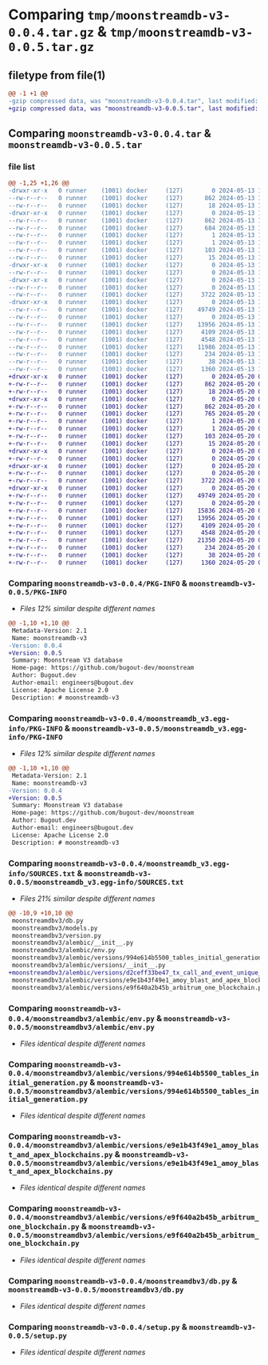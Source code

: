 # Comparing `tmp/moonstreamdb-v3-0.0.4.tar.gz` & `tmp/moonstreamdb-v3-0.0.5.tar.gz`

## filetype from file(1)

```diff
@@ -1 +1 @@
-gzip compressed data, was "moonstreamdb-v3-0.0.4.tar", last modified: Mon May 13 12:33:34 2024, max compression
+gzip compressed data, was "moonstreamdb-v3-0.0.5.tar", last modified: Mon May 20 09:29:07 2024, max compression
```

## Comparing `moonstreamdb-v3-0.0.4.tar` & `moonstreamdb-v3-0.0.5.tar`

### file list

```diff
@@ -1,25 +1,26 @@
-drwxr-xr-x   0 runner    (1001) docker     (127)        0 2024-05-13 12:33:34.527914 moonstreamdb-v3-0.0.4/
--rw-r--r--   0 runner    (1001) docker     (127)      862 2024-05-13 12:33:34.527914 moonstreamdb-v3-0.0.4/PKG-INFO
--rw-r--r--   0 runner    (1001) docker     (127)       18 2024-05-13 12:33:20.000000 moonstreamdb-v3-0.0.4/README.md
-drwxr-xr-x   0 runner    (1001) docker     (127)        0 2024-05-13 12:33:34.527914 moonstreamdb-v3-0.0.4/moonstreamdb_v3.egg-info/
--rw-r--r--   0 runner    (1001) docker     (127)      862 2024-05-13 12:33:34.000000 moonstreamdb-v3-0.0.4/moonstreamdb_v3.egg-info/PKG-INFO
--rw-r--r--   0 runner    (1001) docker     (127)      684 2024-05-13 12:33:34.000000 moonstreamdb-v3-0.0.4/moonstreamdb_v3.egg-info/SOURCES.txt
--rw-r--r--   0 runner    (1001) docker     (127)        1 2024-05-13 12:33:34.000000 moonstreamdb-v3-0.0.4/moonstreamdb_v3.egg-info/dependency_links.txt
--rw-r--r--   0 runner    (1001) docker     (127)        1 2024-05-13 12:33:24.000000 moonstreamdb-v3-0.0.4/moonstreamdb_v3.egg-info/not-zip-safe
--rw-r--r--   0 runner    (1001) docker     (127)      103 2024-05-13 12:33:34.000000 moonstreamdb-v3-0.0.4/moonstreamdb_v3.egg-info/requires.txt
--rw-r--r--   0 runner    (1001) docker     (127)       15 2024-05-13 12:33:34.000000 moonstreamdb-v3-0.0.4/moonstreamdb_v3.egg-info/top_level.txt
-drwxr-xr-x   0 runner    (1001) docker     (127)        0 2024-05-13 12:33:34.527914 moonstreamdb-v3-0.0.4/moonstreamdbv3/
--rw-r--r--   0 runner    (1001) docker     (127)        0 2024-05-13 12:33:20.000000 moonstreamdb-v3-0.0.4/moonstreamdbv3/__init__.py
-drwxr-xr-x   0 runner    (1001) docker     (127)        0 2024-05-13 12:33:34.527914 moonstreamdb-v3-0.0.4/moonstreamdbv3/alembic/
--rw-r--r--   0 runner    (1001) docker     (127)        0 2024-05-13 12:33:20.000000 moonstreamdb-v3-0.0.4/moonstreamdbv3/alembic/__init__.py
--rw-r--r--   0 runner    (1001) docker     (127)     3722 2024-05-13 12:33:20.000000 moonstreamdb-v3-0.0.4/moonstreamdbv3/alembic/env.py
-drwxr-xr-x   0 runner    (1001) docker     (127)        0 2024-05-13 12:33:34.527914 moonstreamdb-v3-0.0.4/moonstreamdbv3/alembic/versions/
--rw-r--r--   0 runner    (1001) docker     (127)    49749 2024-05-13 12:33:20.000000 moonstreamdb-v3-0.0.4/moonstreamdbv3/alembic/versions/994e614b5500_tables_initial_generation.py
--rw-r--r--   0 runner    (1001) docker     (127)        0 2024-05-13 12:33:20.000000 moonstreamdb-v3-0.0.4/moonstreamdbv3/alembic/versions/__init__.py
--rw-r--r--   0 runner    (1001) docker     (127)    13956 2024-05-13 12:33:20.000000 moonstreamdb-v3-0.0.4/moonstreamdbv3/alembic/versions/e9e1b43f49e1_amoy_blast_and_apex_blockchains.py
--rw-r--r--   0 runner    (1001) docker     (127)     4109 2024-05-13 12:33:20.000000 moonstreamdb-v3-0.0.4/moonstreamdbv3/alembic/versions/e9f640a2b45b_arbitrum_one_blockchain.py
--rw-r--r--   0 runner    (1001) docker     (127)     4548 2024-05-13 12:33:20.000000 moonstreamdb-v3-0.0.4/moonstreamdbv3/db.py
--rw-r--r--   0 runner    (1001) docker     (127)    11986 2024-05-13 12:33:20.000000 moonstreamdb-v3-0.0.4/moonstreamdbv3/models.py
--rw-r--r--   0 runner    (1001) docker     (127)      234 2024-05-13 12:33:20.000000 moonstreamdb-v3-0.0.4/moonstreamdbv3/version.py
--rw-r--r--   0 runner    (1001) docker     (127)       38 2024-05-13 12:33:34.527914 moonstreamdb-v3-0.0.4/setup.cfg
--rw-r--r--   0 runner    (1001) docker     (127)     1360 2024-05-13 12:33:20.000000 moonstreamdb-v3-0.0.4/setup.py
+drwxr-xr-x   0 runner    (1001) docker     (127)        0 2024-05-20 09:29:07.965203 moonstreamdb-v3-0.0.5/
+-rw-r--r--   0 runner    (1001) docker     (127)      862 2024-05-20 09:29:07.965203 moonstreamdb-v3-0.0.5/PKG-INFO
+-rw-r--r--   0 runner    (1001) docker     (127)       18 2024-05-20 09:28:56.000000 moonstreamdb-v3-0.0.5/README.md
+drwxr-xr-x   0 runner    (1001) docker     (127)        0 2024-05-20 09:29:07.965203 moonstreamdb-v3-0.0.5/moonstreamdb_v3.egg-info/
+-rw-r--r--   0 runner    (1001) docker     (127)      862 2024-05-20 09:29:07.000000 moonstreamdb-v3-0.0.5/moonstreamdb_v3.egg-info/PKG-INFO
+-rw-r--r--   0 runner    (1001) docker     (127)      765 2024-05-20 09:29:07.000000 moonstreamdb-v3-0.0.5/moonstreamdb_v3.egg-info/SOURCES.txt
+-rw-r--r--   0 runner    (1001) docker     (127)        1 2024-05-20 09:29:07.000000 moonstreamdb-v3-0.0.5/moonstreamdb_v3.egg-info/dependency_links.txt
+-rw-r--r--   0 runner    (1001) docker     (127)        1 2024-05-20 09:29:00.000000 moonstreamdb-v3-0.0.5/moonstreamdb_v3.egg-info/not-zip-safe
+-rw-r--r--   0 runner    (1001) docker     (127)      103 2024-05-20 09:29:07.000000 moonstreamdb-v3-0.0.5/moonstreamdb_v3.egg-info/requires.txt
+-rw-r--r--   0 runner    (1001) docker     (127)       15 2024-05-20 09:29:07.000000 moonstreamdb-v3-0.0.5/moonstreamdb_v3.egg-info/top_level.txt
+drwxr-xr-x   0 runner    (1001) docker     (127)        0 2024-05-20 09:29:07.965203 moonstreamdb-v3-0.0.5/moonstreamdbv3/
+-rw-r--r--   0 runner    (1001) docker     (127)        0 2024-05-20 09:28:56.000000 moonstreamdb-v3-0.0.5/moonstreamdbv3/__init__.py
+drwxr-xr-x   0 runner    (1001) docker     (127)        0 2024-05-20 09:29:07.965203 moonstreamdb-v3-0.0.5/moonstreamdbv3/alembic/
+-rw-r--r--   0 runner    (1001) docker     (127)        0 2024-05-20 09:28:56.000000 moonstreamdb-v3-0.0.5/moonstreamdbv3/alembic/__init__.py
+-rw-r--r--   0 runner    (1001) docker     (127)     3722 2024-05-20 09:28:56.000000 moonstreamdb-v3-0.0.5/moonstreamdbv3/alembic/env.py
+drwxr-xr-x   0 runner    (1001) docker     (127)        0 2024-05-20 09:29:07.965203 moonstreamdb-v3-0.0.5/moonstreamdbv3/alembic/versions/
+-rw-r--r--   0 runner    (1001) docker     (127)    49749 2024-05-20 09:28:56.000000 moonstreamdb-v3-0.0.5/moonstreamdbv3/alembic/versions/994e614b5500_tables_initial_generation.py
+-rw-r--r--   0 runner    (1001) docker     (127)        0 2024-05-20 09:28:56.000000 moonstreamdb-v3-0.0.5/moonstreamdbv3/alembic/versions/__init__.py
+-rw-r--r--   0 runner    (1001) docker     (127)    15836 2024-05-20 09:28:56.000000 moonstreamdb-v3-0.0.5/moonstreamdbv3/alembic/versions/d2ceff33be47_tx_call_and_event_unique_indexes.py
+-rw-r--r--   0 runner    (1001) docker     (127)    13956 2024-05-20 09:28:56.000000 moonstreamdb-v3-0.0.5/moonstreamdbv3/alembic/versions/e9e1b43f49e1_amoy_blast_and_apex_blockchains.py
+-rw-r--r--   0 runner    (1001) docker     (127)     4109 2024-05-20 09:28:56.000000 moonstreamdb-v3-0.0.5/moonstreamdbv3/alembic/versions/e9f640a2b45b_arbitrum_one_blockchain.py
+-rw-r--r--   0 runner    (1001) docker     (127)     4548 2024-05-20 09:28:56.000000 moonstreamdb-v3-0.0.5/moonstreamdbv3/db.py
+-rw-r--r--   0 runner    (1001) docker     (127)    21350 2024-05-20 09:28:56.000000 moonstreamdb-v3-0.0.5/moonstreamdbv3/models.py
+-rw-r--r--   0 runner    (1001) docker     (127)      234 2024-05-20 09:28:56.000000 moonstreamdb-v3-0.0.5/moonstreamdbv3/version.py
+-rw-r--r--   0 runner    (1001) docker     (127)       38 2024-05-20 09:29:07.965203 moonstreamdb-v3-0.0.5/setup.cfg
+-rw-r--r--   0 runner    (1001) docker     (127)     1360 2024-05-20 09:28:56.000000 moonstreamdb-v3-0.0.5/setup.py
```

### Comparing `moonstreamdb-v3-0.0.4/PKG-INFO` & `moonstreamdb-v3-0.0.5/PKG-INFO`

 * *Files 12% similar despite different names*

```diff
@@ -1,10 +1,10 @@
 Metadata-Version: 2.1
 Name: moonstreamdb-v3
-Version: 0.0.4
+Version: 0.0.5
 Summary: Moonstream V3 database
 Home-page: https://github.com/bugout-dev/moonstream
 Author: Bugout.dev
 Author-email: engineers@bugout.dev
 License: Apache License 2.0
 Description: # moonstreamdb-v3
```

### Comparing `moonstreamdb-v3-0.0.4/moonstreamdb_v3.egg-info/PKG-INFO` & `moonstreamdb-v3-0.0.5/moonstreamdb_v3.egg-info/PKG-INFO`

 * *Files 12% similar despite different names*

```diff
@@ -1,10 +1,10 @@
 Metadata-Version: 2.1
 Name: moonstreamdb-v3
-Version: 0.0.4
+Version: 0.0.5
 Summary: Moonstream V3 database
 Home-page: https://github.com/bugout-dev/moonstream
 Author: Bugout.dev
 Author-email: engineers@bugout.dev
 License: Apache License 2.0
 Description: # moonstreamdb-v3
```

### Comparing `moonstreamdb-v3-0.0.4/moonstreamdb_v3.egg-info/SOURCES.txt` & `moonstreamdb-v3-0.0.5/moonstreamdb_v3.egg-info/SOURCES.txt`

 * *Files 21% similar despite different names*

```diff
@@ -10,9 +10,10 @@
 moonstreamdbv3/db.py
 moonstreamdbv3/models.py
 moonstreamdbv3/version.py
 moonstreamdbv3/alembic/__init__.py
 moonstreamdbv3/alembic/env.py
 moonstreamdbv3/alembic/versions/994e614b5500_tables_initial_generation.py
 moonstreamdbv3/alembic/versions/__init__.py
+moonstreamdbv3/alembic/versions/d2ceff33be47_tx_call_and_event_unique_indexes.py
 moonstreamdbv3/alembic/versions/e9e1b43f49e1_amoy_blast_and_apex_blockchains.py
 moonstreamdbv3/alembic/versions/e9f640a2b45b_arbitrum_one_blockchain.py
```

### Comparing `moonstreamdb-v3-0.0.4/moonstreamdbv3/alembic/env.py` & `moonstreamdb-v3-0.0.5/moonstreamdbv3/alembic/env.py`

 * *Files identical despite different names*

### Comparing `moonstreamdb-v3-0.0.4/moonstreamdbv3/alembic/versions/994e614b5500_tables_initial_generation.py` & `moonstreamdb-v3-0.0.5/moonstreamdbv3/alembic/versions/994e614b5500_tables_initial_generation.py`

 * *Files identical despite different names*

### Comparing `moonstreamdb-v3-0.0.4/moonstreamdbv3/alembic/versions/e9e1b43f49e1_amoy_blast_and_apex_blockchains.py` & `moonstreamdb-v3-0.0.5/moonstreamdbv3/alembic/versions/e9e1b43f49e1_amoy_blast_and_apex_blockchains.py`

 * *Files identical despite different names*

### Comparing `moonstreamdb-v3-0.0.4/moonstreamdbv3/alembic/versions/e9f640a2b45b_arbitrum_one_blockchain.py` & `moonstreamdb-v3-0.0.5/moonstreamdbv3/alembic/versions/e9f640a2b45b_arbitrum_one_blockchain.py`

 * *Files identical despite different names*

### Comparing `moonstreamdb-v3-0.0.4/moonstreamdbv3/db.py` & `moonstreamdb-v3-0.0.5/moonstreamdbv3/db.py`

 * *Files identical despite different names*

### Comparing `moonstreamdb-v3-0.0.4/setup.py` & `moonstreamdb-v3-0.0.5/setup.py`

 * *Files identical despite different names*

